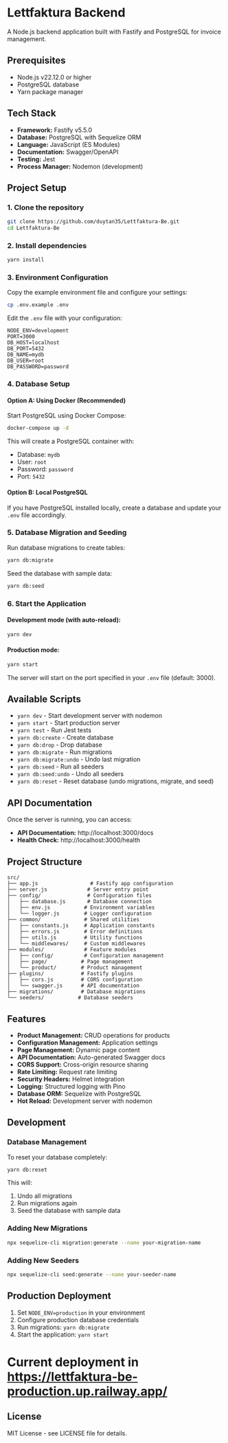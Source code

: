 # Lettfaktura Backend

A Node.js backend application built with Fastify and PostgreSQL for invoice management.

## Prerequisites

- Node.js v22.12.0 or higher
- PostgreSQL database
- Yarn package manager

## Tech Stack

- **Framework:** Fastify v5.5.0
- **Database:** PostgreSQL with Sequelize ORM
- **Language:** JavaScript (ES Modules)
- **Documentation:** Swagger/OpenAPI
- **Testing:** Jest
- **Process Manager:** Nodemon (development)

## Project Setup

### 1. Clone the repository

```bash
git clone https://github.com/duytan35/Lettfaktura-Be.git
cd Lettfaktura-Be
```

### 2. Install dependencies

```bash
yarn install
```

### 3. Environment Configuration

Copy the example environment file and configure your settings:

```bash
cp .env.example .env
```

Edit the `.env` file with your configuration:

```env
NODE_ENV=development
PORT=3000
DB_HOST=localhost
DB_PORT=5432
DB_NAME=mydb
DB_USER=root
DB_PASSWORD=password
```

### 4. Database Setup

#### Option A: Using Docker (Recommended)

Start PostgreSQL using Docker Compose:

```bash
docker-compose up -d
```

This will create a PostgreSQL container with:

- Database: `mydb`
- User: `root`
- Password: `password`
- Port: `5432`

#### Option B: Local PostgreSQL

If you have PostgreSQL installed locally, create a database and update your `.env` file accordingly.

### 5. Database Migration and Seeding

Run database migrations to create tables:

```bash
yarn db:migrate
```

Seed the database with sample data:

```bash
yarn db:seed
```

### 6. Start the Application

#### Development mode (with auto-reload):

```bash
yarn dev
```

#### Production mode:

```bash
yarn start
```

The server will start on the port specified in your `.env` file (default: 3000).

## Available Scripts

- `yarn dev` - Start development server with nodemon
- `yarn start` - Start production server
- `yarn test` - Run Jest tests
- `yarn db:create` - Create database
- `yarn db:drop` - Drop database
- `yarn db:migrate` - Run migrations
- `yarn db:migrate:undo` - Undo last migration
- `yarn db:seed` - Run all seeders
- `yarn db:seed:undo` - Undo all seeders
- `yarn db:reset` - Reset database (undo migrations, migrate, and seed)

## API Documentation

Once the server is running, you can access:

- **API Documentation:** http://localhost:3000/docs
- **Health Check:** http://localhost:3000/health

## Project Structure

```
src/
├── app.js                 # Fastify app configuration
├── server.js             # Server entry point
├── config/               # Configuration files
│   ├── database.js       # Database connection
│   ├── env.js           # Environment variables
│   └── logger.js        # Logger configuration
├── common/              # Shared utilities
│   ├── constants.js     # Application constants
│   ├── errors.js        # Error definitions
│   ├── utils.js         # Utility functions
│   └── middlewares/     # Custom middlewares
├── modules/             # Feature modules
│   ├── config/          # Configuration management
│   ├── page/           # Page management
│   └── product/        # Product management
├── plugins/            # Fastify plugins
│   ├── cors.js         # CORS configuration
│   └── swagger.js      # API documentation
├── migrations/         # Database migrations
└── seeders/           # Database seeders
```

## Features

- **Product Management:** CRUD operations for products
- **Configuration Management:** Application settings
- **Page Management:** Dynamic page content
- **API Documentation:** Auto-generated Swagger docs
- **CORS Support:** Cross-origin resource sharing
- **Rate Limiting:** Request rate limiting
- **Security Headers:** Helmet integration
- **Logging:** Structured logging with Pino
- **Database ORM:** Sequelize with PostgreSQL
- **Hot Reload:** Development server with nodemon

## Development

### Database Management

To reset your database completely:

```bash
yarn db:reset
```

This will:

1. Undo all migrations
2. Run migrations again
3. Seed the database with sample data

### Adding New Migrations

```bash
npx sequelize-cli migration:generate --name your-migration-name
```

### Adding New Seeders

```bash
npx sequelize-cli seed:generate --name your-seeder-name
```

## Production Deployment

1. Set `NODE_ENV=production` in your environment
2. Configure production database credentials
3. Run migrations: `yarn db:migrate`
4. Start the application: `yarn start`

# Current deployment in https://lettfaktura-be-production.up.railway.app/

## License

MIT License - see LICENSE file for details.
